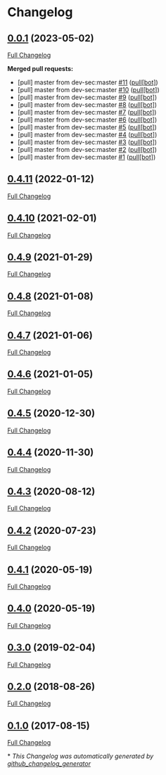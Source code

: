 # Changelog

## [0.0.1](https://github.com/smalshus/cis-dil-benchmark/tree/0.0.1) (2023-05-02)

[Full Changelog](https://github.com/smalshus/cis-dil-benchmark/compare/0.4.11...0.0.1)

**Merged pull requests:**

- \[pull\] master from dev-sec:master [\#11](https://github.com/smalshus/cis-dil-benchmark/pull/11) ([pull[bot]](https://github.com/apps/pull))
- \[pull\] master from dev-sec:master [\#10](https://github.com/smalshus/cis-dil-benchmark/pull/10) ([pull[bot]](https://github.com/apps/pull))
- \[pull\] master from dev-sec:master [\#9](https://github.com/smalshus/cis-dil-benchmark/pull/9) ([pull[bot]](https://github.com/apps/pull))
- \[pull\] master from dev-sec:master [\#8](https://github.com/smalshus/cis-dil-benchmark/pull/8) ([pull[bot]](https://github.com/apps/pull))
- \[pull\] master from dev-sec:master [\#7](https://github.com/smalshus/cis-dil-benchmark/pull/7) ([pull[bot]](https://github.com/apps/pull))
- \[pull\] master from dev-sec:master [\#6](https://github.com/smalshus/cis-dil-benchmark/pull/6) ([pull[bot]](https://github.com/apps/pull))
- \[pull\] master from dev-sec:master [\#5](https://github.com/smalshus/cis-dil-benchmark/pull/5) ([pull[bot]](https://github.com/apps/pull))
- \[pull\] master from dev-sec:master [\#4](https://github.com/smalshus/cis-dil-benchmark/pull/4) ([pull[bot]](https://github.com/apps/pull))
- \[pull\] master from dev-sec:master [\#3](https://github.com/smalshus/cis-dil-benchmark/pull/3) ([pull[bot]](https://github.com/apps/pull))
- \[pull\] master from dev-sec:master [\#2](https://github.com/smalshus/cis-dil-benchmark/pull/2) ([pull[bot]](https://github.com/apps/pull))
- \[pull\] master from dev-sec:master [\#1](https://github.com/smalshus/cis-dil-benchmark/pull/1) ([pull[bot]](https://github.com/apps/pull))

## [0.4.11](https://github.com/smalshus/cis-dil-benchmark/tree/0.4.11) (2022-01-12)

[Full Changelog](https://github.com/smalshus/cis-dil-benchmark/compare/0.4.10...0.4.11)

## [0.4.10](https://github.com/smalshus/cis-dil-benchmark/tree/0.4.10) (2021-02-01)

[Full Changelog](https://github.com/smalshus/cis-dil-benchmark/compare/0.4.9...0.4.10)

## [0.4.9](https://github.com/smalshus/cis-dil-benchmark/tree/0.4.9) (2021-01-29)

[Full Changelog](https://github.com/smalshus/cis-dil-benchmark/compare/0.4.8...0.4.9)

## [0.4.8](https://github.com/smalshus/cis-dil-benchmark/tree/0.4.8) (2021-01-08)

[Full Changelog](https://github.com/smalshus/cis-dil-benchmark/compare/0.4.7...0.4.8)

## [0.4.7](https://github.com/smalshus/cis-dil-benchmark/tree/0.4.7) (2021-01-06)

[Full Changelog](https://github.com/smalshus/cis-dil-benchmark/compare/0.4.6...0.4.7)

## [0.4.6](https://github.com/smalshus/cis-dil-benchmark/tree/0.4.6) (2021-01-05)

[Full Changelog](https://github.com/smalshus/cis-dil-benchmark/compare/0.4.5...0.4.6)

## [0.4.5](https://github.com/smalshus/cis-dil-benchmark/tree/0.4.5) (2020-12-30)

[Full Changelog](https://github.com/smalshus/cis-dil-benchmark/compare/0.4.4...0.4.5)

## [0.4.4](https://github.com/smalshus/cis-dil-benchmark/tree/0.4.4) (2020-11-30)

[Full Changelog](https://github.com/smalshus/cis-dil-benchmark/compare/0.4.3...0.4.4)

## [0.4.3](https://github.com/smalshus/cis-dil-benchmark/tree/0.4.3) (2020-08-12)

[Full Changelog](https://github.com/smalshus/cis-dil-benchmark/compare/0.4.2...0.4.3)

## [0.4.2](https://github.com/smalshus/cis-dil-benchmark/tree/0.4.2) (2020-07-23)

[Full Changelog](https://github.com/smalshus/cis-dil-benchmark/compare/0.4.1...0.4.2)

## [0.4.1](https://github.com/smalshus/cis-dil-benchmark/tree/0.4.1) (2020-05-19)

[Full Changelog](https://github.com/smalshus/cis-dil-benchmark/compare/0.4.0...0.4.1)

## [0.4.0](https://github.com/smalshus/cis-dil-benchmark/tree/0.4.0) (2020-05-19)

[Full Changelog](https://github.com/smalshus/cis-dil-benchmark/compare/0.3.0...0.4.0)

## [0.3.0](https://github.com/smalshus/cis-dil-benchmark/tree/0.3.0) (2019-02-04)

[Full Changelog](https://github.com/smalshus/cis-dil-benchmark/compare/0.2.0...0.3.0)

## [0.2.0](https://github.com/smalshus/cis-dil-benchmark/tree/0.2.0) (2018-08-26)

[Full Changelog](https://github.com/smalshus/cis-dil-benchmark/compare/0.1.0...0.2.0)

## [0.1.0](https://github.com/smalshus/cis-dil-benchmark/tree/0.1.0) (2017-08-15)

[Full Changelog](https://github.com/smalshus/cis-dil-benchmark/compare/7aa8ff2433d0f01591fedd2633af3883cfc81033...0.1.0)



\* *This Changelog was automatically generated by [github_changelog_generator](https://github.com/github-changelog-generator/github-changelog-generator)*
